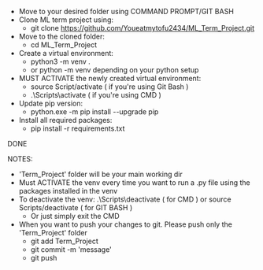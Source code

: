 - Move to your desired folder using COMMAND PROMPT/GIT BASH
- Clone ML term project using: 
	- git clone https://github.com/Youeatmytofu2434/ML_Term_Project.git
- Move to the cloned folder: 
	- cd ML_Term_Project
- Create a virtual environment: 
	- python3 -m venv . 
	- or python -m venv depending on your python setup
- MUST ACTIVATE the newly created virtual environment:
	- source Script/activate ( if you're using Git Bash )
	- .\Scripts\activate ( if you're using CMD )
- Update pip version:
	- python.exe -m pip install --upgrade pip 
- Install all required packages:
	- pip install -r requirements.txt

DONE

NOTES:
- 'Term_Project' folder will be your main working dir
- Must ACTIVATE the venv every time you want to run a .py file using the packages installed in the venv
- To deactivate the venv: .\Scripts\deactivate ( for CMD ) or source Scripts/deactivate ( for GIT BASH )
	- Or just simply exit the CMD
- When you want to push your changes to git. Please push only the 'Term_Project' folder
	- git add Term_Project 
	- git commit -m 'message'
	- git push


